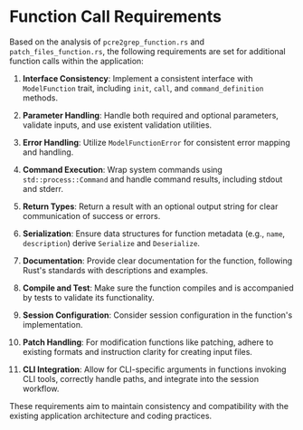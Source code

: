 # Function Call Requirements

Based on the analysis of `pcre2grep_function.rs` and `patch_files_function.rs`, the following requirements are set for additional function calls within the application:

1. **Interface Consistency**: Implement a consistent interface with `ModelFunction` trait, including `init`, `call`, and `command_definition` methods.

2. **Parameter Handling**: Handle both required and optional parameters, validate inputs, and use existent validation utilities.

3. **Error Handling**: Utilize `ModelFunctionError` for consistent error mapping and handling.

4. **Command Execution**: Wrap system commands using `std::process::Command` and handle command results, including stdout and stderr.

5. **Return Types**: Return a result with an optional output string for clear communication of success or errors.

6. **Serialization**: Ensure data structures for function metadata (e.g., `name`, `description`) derive `Serialize` and `Deserialize`.

7. **Documentation**: Provide clear documentation for the function, following Rust's standards with descriptions and examples.

8. **Compile and Test**: Make sure the function compiles and is accompanied by tests to validate its functionality.

9. **Session Configuration**: Consider session configuration in the function's implementation.

10. **Patch Handling**: For modification functions like patching, adhere to existing formats and instruction clarity for creating input files.

11. **CLI Integration**: Allow for CLI-specific arguments in functions invoking CLI tools, correctly handle paths, and integrate into the session workflow.

These requirements aim to maintain consistency and compatibility with the existing application architecture and coding practices.
